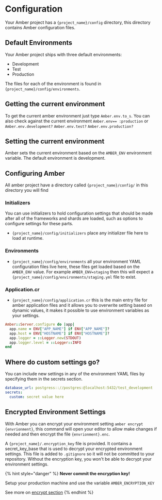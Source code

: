 # Configuration

Your Amber project has a `{project_name}/config` directory, this directory contains Amber configuration files.

## Default Environments

Your Amber project ships with three default environments:

* Development 
* Test
* Production 

The files for each of the environment is found in `{project_name}/config/environments`.

## Getting the current environment

To get the current amber environment just type `Amber.env.to_s`. You can also check against the current environment `Amber.env== :production` or `Amber.env.development?` `Amber.env.test?` `Amber.env.production?`

## Setting the current environment

Amber sets the current environment based on the `AMBER_ENV` environment variable. The default environment is development.

## Configuring Amber

All amber project have a directory called `{project_name}/config/` in this directory you will find

### Initializers

You can use initializers to hold configuration settings that should be made after all of the frameworks and shards are loaded, such as options to configure settings for these parts.

* `{project_name}/config/initializers` place any initializer file here to load at runtime.

### Environments

* `{project_name}/config/environments` all your environment YAML configuration files live here, these files get loaded based on the `AMBER_ENV` value. For example `AMBER_ENV=staging` then this will expect a `{project_name}/config/environments/staging.yml` file to exist.

### Application.cr

* `{project_name}/config/application.cr` this is the main entry file for amber application files and it allows you to overwrite setting based on dynamic values, it makes it possible to use environment variables as your settings.

```ruby
Amber::Server.configure do |app|
  app.name = ENV["APP_NAME"] if ENV["APP_NAME"]?
  app.host = ENV["HOSTNAME"] if ENV["HOSTNAME"]?
  app.logger = ::Logger.new(STDOUT)
  app.logger.level = ::Logger::INFO
end
```

## Where do custom settings go?

You can include new settings in any of the environment YAML files by specifying them in the secrets section.

```yaml
database_url: postgress:://postgres:@localhost:5432/test_development
secrets: 
  custom: secret value here
```

## Encrypted Environment Settings

With Amber you can encrypt your environment setting `amber encrypt {envrionment}`, this command will open your editor to allow make changes if needed and then encrypt the file `{envrionment}.enc`.

A `{project_name}/.encryption_key` file is provided. It contains a secret\_key\_base that is used to decrypt your encrypted environment settings. This file is added to `.gitignore` so it will not be committed to your repository. Without the encryption key, you won't be able to decrypt your environment settings.

{% hint style="danger" %}
**Never commit the encryption key!**

Setup your production machine and use the variable `AMBER_ENCRYPTION_KEY`

See more on [encrypt section](../cli/encrypt.md)
{% endhint %}



